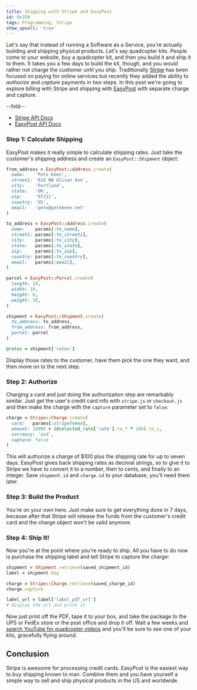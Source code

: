 ```yaml
---
title: Shipping with Stripe and EasyPost
id: 0e350
tags: Programming, Stripe
show_upsell: 'true'
---
```


[stripe]: https://stripe.com
[easypost]: https://www.easypost.com
[yt-quadcopter]: http://www.youtube.com/results?search_query=quadcopter&oq=quadcopter&gs_l=youtube.3..0l10.52.1051.0.1171.10.5.0.5.5.0.114.411.2j3.5.0...0.0...1ac.1.11.youtube.kAqJ9C9hPz8


Let's say that instead of running a Software as a Service, you're actually building and shipping physical products. Let's say quadcopter kits. People come to your website, buy a quadcopter kit, and then you build it and ship it to them. It takes you a few days to build the kit, though, and you would rather not charge the customer until you ship. Traditionally [Stripe][stripe] has been focused on paying for online services but recently they added the ability to *authorize* and *capture* payments in two steps. In this post we're going to explore billing with Stripe and shipping with [EasyPost][easypost] with separate charge and capture.

--fold--

* [Stripe API Docs](https://stripe.com/api/ruby)
* [EasyPost API Docs](https://www.easypost.com/docs/ruby)

### Step 1: Calculate Shipping

EasyPost makes it really simple to calculate shipping rates. Just take the customer's shipping address and create an `EasyPost::Shipment` object:

```ruby
from_address = EasyPost::Address.create(
  name:    'Pete Keen',
  street1: '618 NW Glisan Ave',
  city:    'Portland',
  state:   'OR',
  zip:     '97211',
  country: 'US',
  email:   'pete@petekeen.net'
)

to_address = EasyPost::Address.create(
  name:    params[:to_name],
  street1: params[:to_street1],
  city:    params[:to_city],
  state:   params[:to_state],
  zip:     params[:to_zip],
  country: params[:to_country],
  email:   params[:email],
)

parcel = EasyPost::Parcel.create(
  length: 10,
  width: 10,
  height: 6,
  weight: 30,
)

shipment = EasyPost::Shipment.create(
  to_address: to_address,
  from_address: from_address,
  parcel: parcel
)

@rates = shipment['rates']
```

Display those rates to the customer, have them pick the one they want, and then move on to the next step.

### Step 2: Authorize

Charging a card and just doing the authorization step are remarkably similar. Just get the user's credit card info with `stripe.js` or `checkout.js` and then make the charge with the `capture` parameter set to `false`:

```ruby
charge = Stripe::Charge.create(
  card:   params[:stripeToken],
  amount: 10000 + (@selected_rate['rate'].to_f * 100).to_i,
  currency: 'usd',
  capture: false
)
```

This will authorize a charge of $100 plus the shipping rate for up to seven days. EasyPost gives back shipping rates as decimal strings, so to give it to Stripe we have to convert it to a number, then to cents, and finally to an integer. Save `shipment.id` and `charge.id` to your database, you'll need them later.

### Step 3: Build the Product

You're on your own here. Just make sure to get everything done in 7 days, because after that Stripe will release the funds from the customer's credit card and the charge object won't be valid anymore.

### Step 4: Ship It!

Now you're at the point where you're ready to ship. All you have to do now is purchase the shipping label and tell Stripe to capture the charge:

```ruby
shipment = Shipment.retrieve(saved_shipment_id)
label = shipment.buy

charge = Stripe::Charge.retrieve(saved_charge_id)
charge.capture

label_url = label['label_pdf_url']
# display the url and print it
```

Now just print off the PDF, tape it to your box, and take the package to the UPS or FedEx store or the post office and drop it off. Wait a few weeks and [search YouTube for quadcopter videos][yt-quadcopter] and you'll be sure to see one of your kits, gracefully flying around.

## Conclusion

Stripe is awesome for processing credit cards. EasyPost is the easiest way to buy shipping known to man. Combine them and you have yourself a simple way to sell and ship physical products in the US and worldwide.
